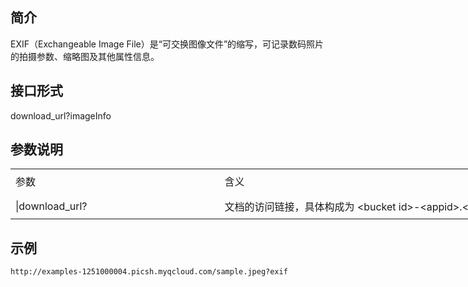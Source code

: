 ## 简介
EXIF（Exchangeable Image File）是“可交换图像文件”的缩写，可记录数码照片的拍摄参数、缩略图及其他属性信息。
## 接口形式
download_url?imageInfo
## 参数说明 
<table width="1336" border="0" cellpadding="0" cellspacing="0" style='width:1002.00pt;border-collapse:collapse;table-layout:fixed;'>
   <col width="325" style='mso-width-source:userset;mso-width-alt:10400;'/>
   <col width="1011" style='mso-width-source:userset;mso-width-alt:32352;'/>
   <tr height="40" style='height:30.00pt;mso-height-source:userset;mso-height-alt:600;'>
    <td class="xl65" height="40" width="325" style='height:30.00pt;width:243.75pt;' x:str>参数</td>
    <td class="xl65" width="1011" style='width:758.25pt;' x:str>含义</td>
   </tr>
   <tr height="40" style='height:30.00pt;mso-height-source:userset;mso-height-alt:600;'>
    <td height="40" style='height:30.00pt;' x:str>|download_url?</td>
    <td x:str>文档的访问链接，具体构成为 &lt;bucket id&gt;-&lt;appid&gt;.&lt;picture region&gt;.&lt;domain&gt;.com/&lt;picture name&gt;<span style='mso-spacerun:yes;'>&nbsp;&nbsp;&nbsp;&nbsp;&nbsp;&nbsp;&nbsp;&nbsp;&nbsp;&nbsp;&nbsp;&nbsp;&nbsp;&nbsp;</span></td>
   </tr>
   <![if supportMisalignedColumns]>
    <tr width="0" style='display:none;'>
     <td width="325" style='width:244;'></td>
     <td width="1011" style='width:758;'></td>
    </tr>
   <![endif]>
  </table>

## 示例
```
http://examples-1251000004.picsh.myqcloud.com/sample.jpeg?exif
```
